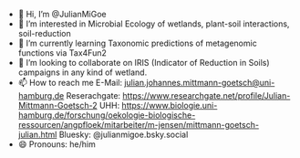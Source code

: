 - 👋 Hi, I’m @JulianMiGoe
- 👀 I’m interested in Microbial Ecology of wetlands, plant-soil interactions, soil-reduction
- 🌱 I’m currently learning Taxonomic predictions of metagenomic functions via Tax4Fun2 
- 💞️ I’m looking to collaborate on IRIS (Indicator of Reduction in Soils) campaigns in any kind of wetland.
- 📫 How to reach me 
      E-Mail: julian.johannes.mittmann-goetsch@uni-hamburg.de
      Reserachgate: https://www.researchgate.net/profile/Julian-Mittmann-Goetsch-2
      UHH: https://www.biologie.uni-hamburg.de/forschung/oekologie-biologische-ressourcen/angpfloek/mitarbeiter/m-jensen/mittmann-goetsch-julian.html
      Bluesky: @julianmigoe.bsky.social 
- 😄 Pronouns: he/him
